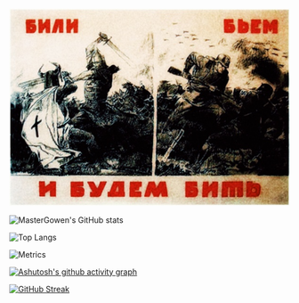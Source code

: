###

![](poster.jpeg)

![MasterGowen's GitHub stats](https://github-readme-stats.vercel.app/api?username=MasterGowen&count_private=true)

![Top Langs](https://github-readme-stats.vercel.app/api/top-langs/?username=MasterGowen&layout=compact)

![Metrics](https://metrics.lecoq.io/MasterGowen?template=classic&base.header=0&gists=1&lines=1&config.timezone=Asia%2FYekaterinburg)

[![Ashutosh's github activity graph](https://activity-graph.herokuapp.com/graph?username=MasterGowen&theme=xcode)](https://github.com/ashutosh00710/github-readme-activity-graph)

[![GitHub Streak](http://github-readme-streak-stats.herokuapp.com?user=MasterGowen&theme=onedark&hide_border=true)](https://git.io/streak-stats)

<!--
**MasterGowen/MasterGowen** is a ✨ _special_ ✨ repository because its `README.md` (this file) appears on your GitHub profile

Here are some ideas to get you started:

- 🔭 I’m currently working on ...
- 🌱 I’m currently learning ...
- 👯 I’m looking to collaborate on ...
- 🤔 I’m looking for help with ...
- 💬 Ask me about ...
- 📫 How to reach me: ...
- 😄 Pronouns: ...
- ⚡ Fun fact: ...
-->
